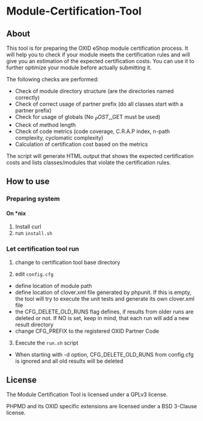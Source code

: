 Module-Certification-Tool
==========================


About
-----

This tool is for preparing the OXID eShop module certification process. It will help you to check if your module meets
the certification rules and will give you an estimation of the expected certification costs. You can use it to further
optimize your module before actually submitting it.

The following checks are performed:

* Check of module directory structure (are the directories named correctly)
* Check of correct usage of partner prefix (do all classes start with a partner prefix)
* Check for usage of globals (No $_POST,$_GET must be used)
* Check of method length
* Check of code metrics (code coverage, C.R.A.P index, n-path complexity, cyclomatic complexity)
* Calculation of certification cost based on the metrics

The script will generate HTML output that shows the expected certification costs and lists classes/modules that violate
the certification rules.


How to use
----------

### Preparing system

#### On *nix

1. Install curl
2. run `install.sh`

### Let certification tool run

1. change to certification tool base directory

2. edit `config.cfg`
 * define location of module path
 * define location of clover.xml file generated by phpunit. If this is empty, the tool will try to execute the unit tests and generate its own clover.xml file
 * the CFG_DELETE_OLD_RUNS flag defines, if results from older runs are deleted or not. If NO is set, keep in mind, that each run will add a new result directory
 * change CFG_PREFIX to the registered OXID Partner Code

3. Execute the `run.sh` script
 * When starting with -d option, CFG_DELETE_OLD_RUNS from config.cfg is ignored and all old results will be deleted


License
-------

The Module Certification Tool is licensed under a GPLv3 license.

PHPMD and its OXID specific extensions are licensed under a BSD 3-Clause license.
